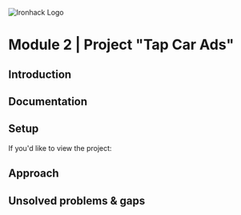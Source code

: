 ![Ironhack Logo](https://i.imgur.com/1QgrNNw.png)

# Module 2 | Project **"Tap Car Ads"**
## Introduction


## Documentation


## Setup
If you'd like to view the project:


## Approach


## Unsolved problems & gaps